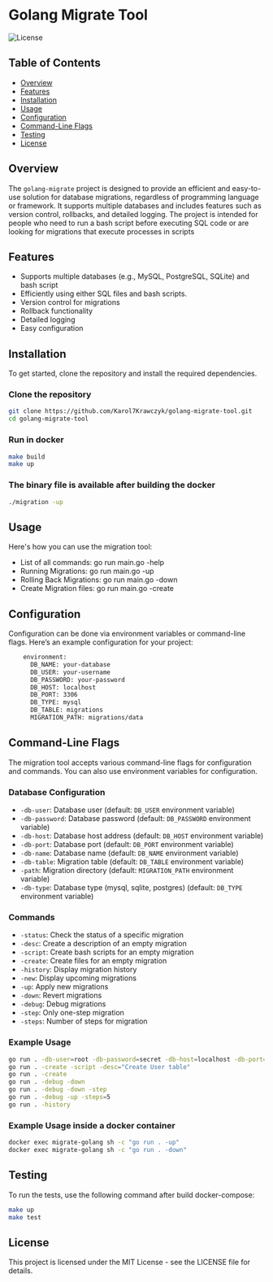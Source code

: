# Golang Migrate Tool

![License](https://img.shields.io/badge/license-MIT-blue.svg)

## Table of Contents
- [Overview](#overview)
- [Features](#features)
- [Installation](#installation)
- [Usage](#usage)
- [Configuration](#configuration)
- [Command-Line Flags](#command-line-flags)
- [Testing](#testing)
- [License](#license)

## Overview
The `golang-migrate` project is designed to provide an efficient and easy-to-use solution for database migrations, regardless of programming language or framework. It supports multiple databases and includes features such as version control, rollbacks, and detailed logging. The project is intended for people who need to run a bash script before executing SQL code or are looking for migrations that execute processes in scripts

## Features
- Supports multiple databases (e.g., MySQL, PostgreSQL, SQLite) and bash script
- Efficiently using either SQL files and bash scripts.
- Version control for migrations
- Rollback functionality
- Detailed logging
- Easy configuration

## Installation
To get started, clone the repository and install the required dependencies.

### Clone the repository
```bash
git clone https://github.com/Karol7Krawczyk/golang-migrate-tool.git
cd golang-migrate-tool
```

### Run in docker
```bash
make build
make up
```

### The binary file is available after building the docker
```bash
./migration -up
```

## Usage
Here's how you can use the migration tool:

- List of all commands: go run main.go -help
- Running Migrations: go run main.go -up
- Rolling Back Migrations: go run main.go -down
- Create Migration files: go run main.go -create

## Configuration
Configuration can be done via environment variables or command-line flags. Here’s an example configuration for your project:

```bash
    environment:
      DB_NAME: your-database
      DB_USER: your-username
      DB_PASSWORD: your-password
      DB_HOST: localhost
      DB_PORT: 3306
      DB_TYPE: mysql
      DB_TABLE: migrations
      MIGRATION_PATH: migrations/data
```

## Command-Line Flags
The migration tool accepts various command-line flags for configuration and commands. You can also use environment variables for configuration.

### Database Configuration
- `-db-user`: Database user (default: `DB_USER` environment variable)
- `-db-password`: Database password (default: `DB_PASSWORD` environment variable)
- `-db-host`: Database host address (default: `DB_HOST` environment variable)
- `-db-port`: Database port (default: `DB_PORT` environment variable)
- `-db-name`: Database name (default: `DB_NAME` environment variable)
- `-db-table`: Migration table (default: `DB_TABLE` environment variable)
- `-path`: Migration directory (default: `MIGRATION_PATH` environment variable)
- `-db-type`: Database type (mysql, sqlite, postgres) (default: `DB_TYPE` environment variable)

### Commands
- `-status`: Check the status of a specific migration
- `-desc`: Create a description of an empty migration
- `-script`: Create bash scripts for an empty migration
- `-create`: Create files for an empty migration
- `-history`: Display migration history
- `-new`: Display upcoming migrations
- `-up`: Apply new migrations
- `-down`: Revert migrations
- `-debug`: Debug migrations
- `-step`: Only one-step migration
- `-steps`: Number of steps for migration

### Example Usage
```bash
go run . -db-user=root -db-password=secret -db-host=localhost -db-port=3306 -db-name=migrations -up
go run . -create -script -desc="Create User table"
go run . -create
go run . -debug -down
go run . -debug -down -step
go run . -debug -up -steps=5
go run . -history
```

### Example Usage inside a docker container
```bash
docker exec migrate-golang sh -c "go run . -up"
docker exec migrate-golang sh -c "go run . -down"
```

## Testing
To run the tests, use the following command after build docker-compose:

```bash
make up
make test
```

## License
This project is licensed under the MIT License - see the LICENSE file for details.
